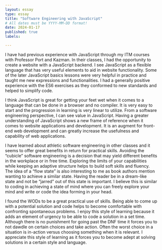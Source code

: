 ```yaml
---
layout: essay
type: essay
title: "Software Engineering with JavaScript"
# All dates must be YYYY-MM-DD format!
date: 2024-01-17
published: true
labels:

---
```

I have had previous experience with JavaScript through my ITM courses with Professor Port and Kazman. In their classes, I had the opportunity to create a website with a JavaScript backend. I see JavaScript as a flexible language that has very useful elements to aid in website functionality. Some of the later JavaScript basics lessons were very helpful in practice and taught me new expressions and functionalities. I had a generally positive experience with the ES6 exercises as they conformed to new standards and helped to simplify code.

I think JavaScript is great for getting your feet wet when it comes to a language that can be done in a browser and no compiler. It is very easy to start and the progression in learning is very linear to utilize. From a software engineering perspective, I can see value in JavaScript. Having a greater understanding of JavaScript shows a new frame of reference when it comes to website applications and development. It is an augment for front-end web development and can greatly increase the usefulness and capability of web applications.

I have learned about athletic software engineering in other classes and it seems to offer great benefits in return for practical skills. Avoiding the “cubicle” software engineering is a decision that may yield different benefits in the workplace or in free time. Exploring the limits of your capabilities while keeping an adaptive structure helps to build soft skills and fluency. The idea of a “flow state” is also interesting to me as book authors mention wanting to achieve a similar state. Having the reader be in a dream-like state and not be “jarred” out of this state is important. I believe this is similar to coding in achieving a state of mind where you can freely explore your mind and write or code the idea forming in your head.

I found the WODs to be a great practical use of skills. Being able to come up with a potential solution and code helps to become comfortable with confronting spontaneous problems. I enjoy this style of learning because it adds an element of urgency to be able to code a solution in a set time. Although there is no punishment for going past the DNF time it forces you to not dawdle on certain choices and take action. Often the worst choice in a situation is in-action versus choosing something when it is relevant. I appreciate this style of learning as it forces you to become adept at solving solutions in a certain style and language.
